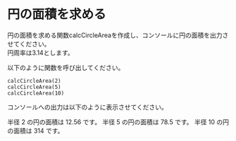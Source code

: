 # 円の面積を求める

円の面積を求める関数calcCircleAreaを作成し、コンソールに円の面積を出力させてください。  
円周率は3.14とします。

以下のように関数を呼び出してください。

```javascript:sample
calcCircleArea(2)  
calcCircleArea(5)  
calcCircleArea(10)  
```

コンソールへの出力は以下のように表示させてください。  

半径 2 の円の面積は 12.56 です。
半径 5 の円の面積は 78.5 です。
半径 10 の円の面積は 314 です。

